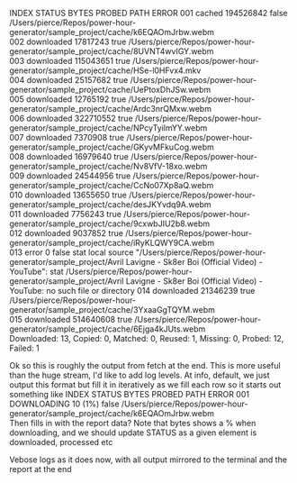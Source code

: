 INDEX  STATUS      BYTES      PROBED  PATH                                                                                     ERROR
001    cached      194526842  false   /Users/pierce/Repos/power-hour-generator/sample_project/cache/k6EQAOmJrbw.webm  
002    downloaded  17817243   true    /Users/pierce/Repos/power-hour-generator/sample_project/cache/8UVNT4wvIGY.webm  
003    downloaded  115043651  true    /Users/pierce/Repos/power-hour-generator/sample_project/cache/HSe-l0HFvx4.mkv   
004    downloaded  25157682   true    /Users/pierce/Repos/power-hour-generator/sample_project/cache/UePtoxDhJSw.webm  
005    downloaded  12765192   true    /Users/pierce/Repos/power-hour-generator/sample_project/cache/Ardc3nrQMxw.webm  
006    downloaded  322710552  true    /Users/pierce/Repos/power-hour-generator/sample_project/cache/NPcyTyilmYY.webm  
007    downloaded  7370908    true    /Users/pierce/Repos/power-hour-generator/sample_project/cache/GKyvMFkuCog.webm  
008    downloaded  16979640   true    /Users/pierce/Repos/power-hour-generator/sample_project/cache/Nv8VfV-18xo.webm  
009    downloaded  24544956   true    /Users/pierce/Repos/power-hour-generator/sample_project/cache/CcNo07Xp8aQ.webm  
010    downloaded  13655650   true    /Users/pierce/Repos/power-hour-generator/sample_project/cache/desJKYvdq9A.webm  
011    downloaded  7756243    true    /Users/pierce/Repos/power-hour-generator/sample_project/cache/9cxwbJIU2b8.webm  
012    downloaded  9037852    true    /Users/pierce/Repos/power-hour-generator/sample_project/cache/iRyKLQWY9CA.webm  
013    error       0          false                                                                                            stat local source "/Users/pierce/Repos/power-hour-generator/sample_project/Avril Lavigne - Sk8er Boi (Official Video) - YouTube": stat /Users/pierce/Repos/power-hour-generator/sample_project/Avril Lavigne - Sk8er Boi (Official Video) - YouTube: no such file or directory
014    downloaded  21346239   true    /Users/pierce/Repos/power-hour-generator/sample_project/cache/3YxaaGgTQYM.webm  
015    downloaded  514640608  true    /Users/pierce/Repos/power-hour-generator/sample_project/cache/6Ejga4kJUts.webm  
Downloaded: 13, Copied: 0, Matched: 0, Reused: 1, Missing: 0, Probed: 12, Failed: 1

Ok so this is roughly the output from fetch at the end. This is more useful than the huge stream, I'd like to add log levels. At info, default, we just output this format but fill it in iteratively as we fill each row so it starts out something like 
INDEX  STATUS      BYTES      PROBED  PATH                                                                                     ERROR
001    DOWNLOADING      10 (1%)  false   /Users/pierce/Repos/power-hour-generator/sample_project/cache/k6EQAOmJrbw.webm  
Then fills in with the report data? Note that bytes shows a % when downloading, and we should update STATUS as a given element is downloaded, processed etc

Vebose logs as it does now, with all output mirrored to the terminal and the report at the end
